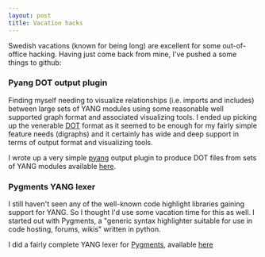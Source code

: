 ```yaml
---
layout: post
title: Vacation hacks
---
```


Swedish vacations (known for being long) are excellent for some out-of-office hacking. Having just come back from mine, I've pushed a some things to github:

### Pyang DOT output plugin
Finding myself needing to visualize relationships (i.e. imports and includes) between large sets of YANG modules using some reasonable well supported graph format and associated visualizing tools. I ended up picking up the venerable [DOT](https://en.wikipedia.org/wiki/DOT_\(graph_description_languag\)) format as it seemed to be enough for my fairly simple feature needs (digraphs) and it certainly has wide and deep support in terms of output format and visualizing tools.

I wrote up a very simple [pyang](https://github.com/mbj4668/pyang) output plugin to produce DOT files from sets of YANG modules available [here](https://github.com/cmoberg/pyang-module-catalog-plugin/).

### Pygments YANG lexer
I still haven't seen any of the well-known code highlight libraries gaining support for YANG. So I thought I'd use some vacation time for this as well. I started out with Pygments, a "generic syntax highlighter suitable for use in code hosting, forums, wikis" written in python.

I did a fairly complete YANG lexer for [Pygments](http://pygments.org/), available [here](https://github.com/cmoberg/pygments-yang-lexer)